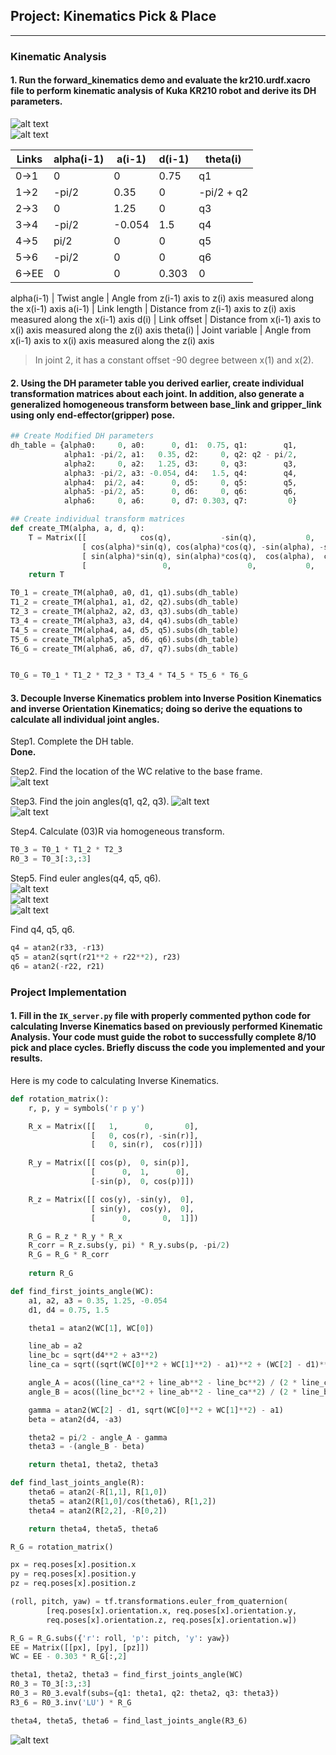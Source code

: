## Project: Kinematics Pick & Place

[//]: # (Image References)

[image1]: ./misc_images/img_1.png
[image2]: ./misc_images/img_2.png
[image3]: ./misc_images/img_3.png
[image4]: ./misc_images/img_4.png
[image5]: ./misc_images/img_5.png
[image6]: ./misc_images/img_6.png
[image7]: ./misc_images/img_7.png
[image8]: ./misc_images/img_8.png
[image9]: ./misc_images/img_9.png

---
### Kinematic Analysis
#### 1. Run the forward_kinematics demo and evaluate the kr210.urdf.xacro file to perform kinematic analysis of Kuka KR210 robot and derive its DH parameters.

![alt text][image1]  
![alt text][image2]  

Links | alpha(i-1) | a(i-1) | d(i-1) | theta(i)
--- | --- | --- | --- | ---
0->1 | 0 | 0 | 0.75 | q1
1->2 | -pi/2 | 0.35 | 0 | -pi/2 + q2
2->3 | 0 | 1.25 | 0 | q3
3->4 | -pi/2 | -0.054 | 1.5 | q4
4->5 | pi/2 | 0 | 0 | q5
5->6 | -pi/2 | 0 | 0 | q6
6->EE | 0 | 0 | 0.303 | 0
  

alpha(i-1) | Twist angle | Angle from z(i-1) axis to z(i) axis measured along the x(i-1) axis
a(i-1) | Link length | Distance from z(i-1) axis to z(i) axis measured along the x(i-1) axis
d(i) | Link offset | Distance from x(i-1) axis to x(i) axis measured along the z(i) axis
theta(i) | Joint variable | Angle from x(i-1) axis to x(i) axis measured along the z(i) axis
  
> In joint 2, it has a constant offset -90 degree between x(1) and x(2).  

#### 2. Using the DH parameter table you derived earlier, create individual transformation matrices about each joint. In addition, also generate a generalized homogeneous transform between base_link and gripper_link using only end-effector(gripper) pose.

```python
## Create Modified DH parameters
dh_table = {alpha0:     0, a0:      0, d1:  0.75, q1:        q1,
			alpha1: -pi/2, a1:   0.35, d2:     0, q2: q2 - pi/2,
			alpha2:     0, a2:   1.25, d3:     0, q3:        q3,
			alpha3: -pi/2, a3: -0.054, d4:   1.5, q4:        q4,
			alpha4:  pi/2, a4:      0, d5:     0, q5:        q5,
			alpha5: -pi/2, a5:      0, d6:     0, q6:        q6,
			alpha6:     0, a6:      0, d7: 0.303, q7:         0} 

## Create individual transform matrices
def create_TM(alpha, a, d, q):
	T = Matrix([[            cos(q),           -sin(q),           0,             a],   
                [ cos(alpha)*sin(q), cos(alpha)*cos(q), -sin(alpha), -sin(alpha)*d],
                [ sin(alpha)*sin(q), sin(alpha)*cos(q),  cos(alpha),  cos(alpha)*d],
                [                 0,                 0,           0,             1]])
	return T

T0_1 = create_TM(alpha0, a0, d1, q1).subs(dh_table)
T1_2 = create_TM(alpha1, a1, d2, q2).subs(dh_table)
T2_3 = create_TM(alpha2, a2, d3, q3).subs(dh_table)
T3_4 = create_TM(alpha3, a3, d4, q4).subs(dh_table)
T4_5 = create_TM(alpha4, a4, d5, q5).subs(dh_table)
T5_6 = create_TM(alpha5, a5, d6, q6).subs(dh_table)
T6_G = create_TM(alpha6, a6, d7, q7).subs(dh_table)


T0_G = T0_1 * T1_2 * T2_3 * T3_4 * T4_5 * T5_6 * T6_G

```

#### 3. Decouple Inverse Kinematics problem into Inverse Position Kinematics and inverse Orientation Kinematics; doing so derive the equations to calculate all individual joint angles.

Step1. Complete the DH table.  
**Done.**  
  
Step2. Find the location of the WC relative to the base frame.  
![alt text][image3]  

Step3. Find the join angles(q1, q2,	q3).
![alt text][image4]  
![alt text][image5]  

Step4. Calculate (03)R via homogeneous transform.  

```python
T0_3 = T0_1 * T1_2 * T2_3 
R0_3 = T0_3[:3,:3]
```

Step5. Find euler angles(q4, q5, q6).  
![alt text][image6]  
![alt text][image7]  
![alt text][image8]  

Find q4, q5, q6.  

```python 
q4 = atan2(r33, -r13)
q5 = atan2(sqrt(r21**2 + r22**2), r23)
q6 = atan2(-r22, r21)

```

### Project Implementation

#### 1. Fill in the `IK_server.py` file with properly commented python code for calculating Inverse Kinematics based on previously performed Kinematic Analysis. Your code must guide the robot to successfully complete 8/10 pick and place cycles. Briefly discuss the code you implemented and your results. 

Here is my code to calculating Inverse Kinematics.  

```python
def rotation_matrix():
    r, p, y = symbols('r p y')

    R_x = Matrix([[   1,      0,       0],
                  [   0, cos(r), -sin(r)],
                  [   0, sin(r),  cos(r)]])

    R_y = Matrix([[ cos(p),  0, sin(p)],
                  [      0,  1,      0],
                  [-sin(p),  0, cos(p)]])

    R_z = Matrix([[ cos(y), -sin(y),  0],
                  [ sin(y),  cos(y),  0],
                  [      0,       0,  1]])

    R_G = R_z * R_y * R_x
    R_corr = R_z.subs(y, pi) * R_y.subs(p, -pi/2)
    R_G = R_G * R_corr
    
    return R_G

```

```python
def find_first_joints_angle(WC):
    a1, a2, a3 = 0.35, 1.25, -0.054
    d1, d4 = 0.75, 1.5

    theta1 = atan2(WC[1], WC[0])

    line_ab = a2 
    line_bc = sqrt(d4**2 + a3**2) 
    line_ca = sqrt((sqrt(WC[0]**2 + WC[1]**2) - a1)**2 + (WC[2] - d1)**2)

    angle_A = acos((line_ca**2 + line_ab**2 - line_bc**2) / (2 * line_ca * line_ab))
    angle_B = acos((line_bc**2 + line_ab**2 - line_ca**2) / (2 * line_bc * line_ab))

    gamma = atan2(WC[2] - d1, sqrt(WC[0]**2 + WC[1]**2) - a1)
    beta = atan2(d4, -a3)

    theta2 = pi/2 - angle_A - gamma
    theta3 = -(angle_B - beta)

    return theta1, theta2, theta3

def find_last_joints_angle(R):
	theta6 = atan2(-R[1,1], R[1,0])
	theta5 = atan2(R[1,0]/cos(theta6), R[1,2])
	theta4 = atan2(R[2,2], -R[0,2])

    return theta4, theta5, theta6

```

```python
R_G = rotation_matrix()

px = req.poses[x].position.x
py = req.poses[x].position.y
pz = req.poses[x].position.z

(roll, pitch, yaw) = tf.transformations.euler_from_quaternion(
		[req.poses[x].orientation.x, req.poses[x].orientation.y,
		req.poses[x].orientation.z, req.poses[x].orientation.w])

R_G = R_G.subs({'r': roll, 'p': pitch, 'y': yaw}) 
EE = Matrix([[px], [py], [pz]])
WC = EE - 0.303 * R_G[:,2]

theta1, theta2, theta3 = find_first_joints_angle(WC)
R0_3 = T0_3[:3,:3]
R0_3 = R0_3.evalf(subs={q1: theta1, q2: theta2, q3: theta3})
R3_6 = R0_3.inv('LU') * R_G

theta4, theta5, theta6 = find_last_joints_angle(R3_6)

```

![alt text][image9]


